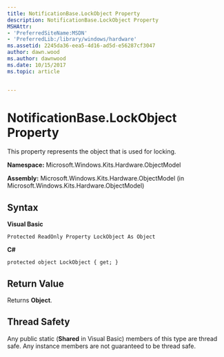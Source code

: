 ```yaml
---
title: NotificationBase.LockObject Property
description: NotificationBase.LockObject Property
MSHAttr:
- 'PreferredSiteName:MSDN'
- 'PreferredLib:/library/windows/hardware'
ms.assetid: 2245da36-eea5-4d16-ad5d-e56287cf3047
author: dawn.wood
ms.author: dawnwood
ms.date: 10/15/2017
ms.topic: article


---
```


# NotificationBase.LockObject Property


This property represents the object that is used for locking.

**Namespace:** Microsoft.Windows.Kits.Hardware.ObjectModel

**Assembly:** Microsoft.Windows.Kits.Hardware.ObjectModel (in Microsoft.Windows.Kits.Hardware.ObjectModel)

## <span id="Syntax"></span><span id="syntax"></span><span id="SYNTAX"></span>Syntax


**Visual Basic**

`Protected ReadOnly Property LockObject As Object`

**C#**

`protected object LockObject { get; }`

## <span id="Return_Value"></span><span id="return_value"></span><span id="RETURN_VALUE"></span>Return Value


Returns **Object**.

## <span id="Thread_Safety"></span><span id="thread_safety"></span><span id="THREAD_SAFETY"></span>Thread Safety


Any public static (**Shared** in Visual Basic) members of this type are thread safe. Any instance members are not guaranteed to be thread safe.

 

 






